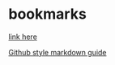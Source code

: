 # bookmarks
[link here](https://www.washingtonpost.com)

[Github style markdown guide](https://guides.github.com/features/mastering-markdown/)
